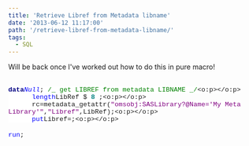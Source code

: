 ```yaml
---
title: 'Retrieve Libref from Metadata libname'
date: '2013-06-12 11:17:00'
path: '/retrieve-libref-from-metadata-libname/'
tags:
  - SQL
---
```


Will be back once I've worked out how to do this in pure macro!<br /><br /><div style="margin-bottom: 0.0001pt;"><b><span style="background: white; color: navy; font-family: &quot;Courier New&quot;; font-size: 10.0pt;">data</span></b><span style="background-color: white; background-position: initial initial; background-repeat: initial initial; font-family: 'Courier New'; font-size: 10pt;"></span><span style="background: white; color: blue; font-family: &quot;Courier New&quot;; font-size: 10.0pt;">_Null_</span><span style="background-color: white; background-position: initial initial; background-repeat: initial initial; font-family: 'Courier New'; font-size: 10pt;">; </span><span style="background: white; color: green; font-family: &quot;Courier New&quot;; font-size: 10.0pt;">/_ get LIBREF from metadata LIBNAME _/</span><span style="background-color: white; background-position: initial initial; background-repeat: initial initial; font-family: 'Courier New'; font-size: 10pt;"><o:p></o:p></span></div><div style="margin-bottom: 0.0001pt;"><span style="background-color: white; background-position: initial initial; background-repeat: initial initial; font-family: 'Courier New'; font-size: 10pt;">&nbsp;&nbsp;&nbsp;&nbsp;&nbsp; </span><span style="background: white; color: blue; font-family: &quot;Courier New&quot;; font-size: 10.0pt;">length</span><span style="background-color: white; background-position: initial initial; background-repeat: initial initial; font-family: 'Courier New'; font-size: 10pt;">LibRef \$ </span><b><span style="background: white; color: teal; font-family: &quot;Courier New&quot;; font-size: 10.0pt;">8</span></b><span style="background-color: white; background-position: initial initial; background-repeat: initial initial; font-family: 'Courier New'; font-size: 10pt;"> ;<o:p></o:p></span></div><div style="margin-bottom: 0.0001pt;"><span style="background-color: white; background-position: initial initial; background-repeat: initial initial; font-family: 'Courier New'; font-size: 10pt;">&nbsp;&nbsp;&nbsp;&nbsp;&nbsp; rc=metadata_getattr(</span><span style="background: white; color: purple; font-family: &quot;Courier New&quot;; font-size: 10.0pt;">"omsobj:SASLibrary?@Name='My Meta Library'"</span><span style="background-color: white; background-position: initial initial; background-repeat: initial initial; font-family: 'Courier New'; font-size: 10pt;">,</span><span style="background: white; color: purple; font-family: &quot;Courier New&quot;; font-size: 10.0pt;">"Libref"</span><span style="background-color: white; background-position: initial initial; background-repeat: initial initial; font-family: 'Courier New'; font-size: 10pt;">,LibRef);<o:p></o:p></span></div><div style="margin-bottom: 0.0001pt;"><span style="background-color: white; background-position: initial initial; background-repeat: initial initial; font-family: 'Courier New'; font-size: 10pt;">&nbsp;&nbsp;&nbsp;&nbsp;&nbsp; </span><span style="background: white; color: blue; font-family: &quot;Courier New&quot;; font-size: 10.0pt;">put</span><span style="background-color: white; background-position: initial initial; background-repeat: initial initial; font-family: 'Courier New'; font-size: 10pt;">Libref=;<o:p></o:p></span></div><br /><div><span style="background: white; color: blue; font-family: &quot;Courier New&quot;; font-size: 10.0pt; line-height: 115%;">run</span><span style="background-color: white; background-position: initial initial; background-repeat: initial initial; font-family: 'Courier New'; font-size: 10pt; line-height: 115%;">;</span></div>
